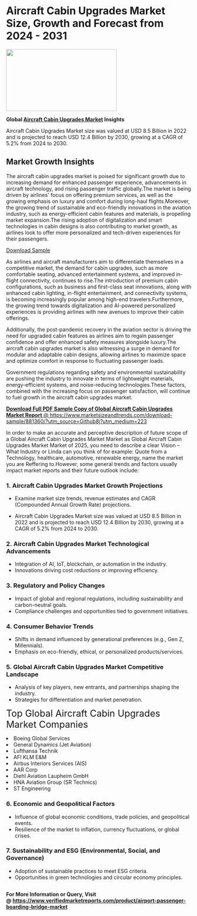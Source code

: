<H1>Aircraft Cabin Upgrades Market Size, Growth and Forecast from 2024 - 2031</H1><img class="aligncenter size-medium wp-image-584254" src="https://thirdeyenews.in/wp-content/uploads/2024/09/Global-Market-Research-300x168.jpeg" alt="" width="300" height="168" /><p><strong>Global&nbsp;<a href="https://www.marketsizeandtrends.com/download-sample/881360/?utm_source=Github8j?utm_medium=223">Aircraft Cabin Upgrades Market</a> Insights</strong></p><p>Aircraft Cabin Upgrades Market size was valued at USD 8.5 Billion in 2022 and is projected to reach USD 12.4 Billion by 2030, growing at a CAGR of 5.2% from 2024 to 2030.</p><p><h2>Market Growth Insights</h2> <p>The aircraft cabin upgrades market is poised for significant growth due to increasing demand for enhanced passenger experience, advancements in aircraft technology, and rising passenger traffic globally.The market is being driven by airlines' focus on offering premium services, as well as the growing emphasis on luxury and comfort during long-haul flights.Moreover, the growing trend of sustainable and eco-friendly innovations in the aviation industry, such as energy-efficient cabin features and materials, is propelling market expansion.The rising adoption of digitalization and smart technologies in cabin designs is also contributing to market growth, as airlines look to offer more personalized and tech-driven experiences for their passengers.</p> <p><a href="#">Download Sample</a></p> <p>As airlines and aircraft manufacturers aim to differentiate themselves in a competitive market, the demand for cabin upgrades, such as more comfortable seating, advanced entertainment systems, and improved in-flight connectivity, continues to rise.The introduction of premium cabin configurations, such as business and first-class seat innovations, along with enhanced cabin lighting, in-flight entertainment, and connectivity systems, is becoming increasingly popular among high-end travelers.Furthermore, the growing trend towards digitalization and AI-powered personalized experiences is providing airlines with new avenues to improve their cabin offerings.</p> <p>Additionally, the post-pandemic recovery in the aviation sector is driving the need for upgraded cabin features as airlines aim to regain passenger confidence and offer enhanced safety measures alongside luxury.The aircraft cabin upgrades market is also witnessing a surge in demand for modular and adaptable cabin designs, allowing airlines to maximize space and optimize comfort in response to fluctuating passenger loads.</p> <p>Government regulations regarding safety and environmental sustainability are pushing the industry to innovate in terms of lightweight materials, energy-efficient systems, and noise-reducing technologies.These factors, combined with the increasing focus on passenger satisfaction, will continue to fuel growth in the aircraft cabin upgrades market.</p> <p><a href="#"></p><p><span class=""><strong>Download Full PDF Sample Copy of Global Aircraft Cabin Upgrades Market Report</strong> @ <a href="https://www.marketsizeandtrends.com/download-sample/881360/?utm_source=Github8j?utm_medium=223" target="_blank">https://www.marketsizeandtrends.com/download-sample/881360/?utm_source=Github8j?utm_medium=223</a></span></p><p>In order to make an accurate and perceptive description of future scope of a Global&nbsp;Aircraft Cabin Upgrades Market Market as Global&nbsp;Aircraft Cabin Upgrades Market Market of 2025, you need to describe a clear Vision &ndash; What Industry or Linda can you think of for example: Quote from a Technology, healthcare, automotive, renewable energy, name the market you are Reffering to.However, some general trends and factors usually impact market reports and their future outlook include:</p><h3>1.&nbsp;<strong>Aircraft Cabin Upgrades Market Growth Projections</strong></h3><ul><li>Examine market size trends, revenue estimates and CAGR (Compounded Annual Growth Rate) projections.</li><li><p>Aircraft Cabin Upgrades Market size was valued at USD 8.5 Billion in 2022 and is projected to reach USD 12.4 Billion by 2030, growing at a CAGR of 5.2% from 2024 to 2030.</p></li></ul><h3>2.&nbsp;<strong>Aircraft Cabin Upgrades Market Technological Advancements</strong></h3><ul><li>Integration of AI, IoT, blockchain, or automation in the industry.</li><li>Innovations driving cost reductions or improving efficiency.</li></ul><h3>3.&nbsp;<strong>Regulatory and Policy Changes</strong></h3><ul><li>Impact of global and regional regulations, including sustainability and carbon-neutral goals.</li><li>Compliance challenges and opportunities tied to government initiatives.</li></ul><h3>4.&nbsp;<strong>Consumer Behavior Trends</strong></h3><ul><li>Shifts in demand influenced by generational preferences (e.g., Gen Z, Millennials).</li><li>Emphasis on eco-friendly, ethical, or personalized products/services.</li></ul><h3>5.&nbsp;<strong>Global Aircraft Cabin Upgrades Market Competitive Landscape</strong></h3><ul><li>Analysis of key players, new entrants, and partnerships shaping the industry.</li><li>Strategies for differentiation and market penetration.</li></ul><p data-pm-slice="1 1 []"><span style="color: inherit; font-family: inherit; font-size: 25px;">Top Global Aircraft Cabin Upgrades Market Companies</span></p><div class="" data-test-id=""><p><li>Boeing Global Services</li><li> General Dynamics (Jet Aviation)</li><li> Lufthansa Technik</li><li> AFI KLM E&M</li><li> Airbus Interiors Services (AIS)</li><li> AAR Corp</li><li> Diehl Aviation Laupheim GmbH</li><li> HNA Aviation Group (SR Technics)</li><li> ST Engineering</li></p></div><h3>6.&nbsp;<strong>Economic and Geopolitical Factors</strong></h3><ul><li>Influence of global economic conditions, trade policies, and geopolitical events.</li><li>Resilience of the market to inflation, currency fluctuations, or global crises.</li></ul><h3>7.&nbsp;<strong>Sustainability and ESG (Environmental, Social, and Governance)</strong></h3><ul><li>Adoption of sustainable practices to meet ESG criteria.</li><li>Opportunities in green technologies and circular economy principles.</li></ul><h2><strong style="font-size: 14px;">For More Information or Query, Visit @&nbsp;</strong><a style="background-color: #ffffff; font-size: 14px;" href="https://www.marketsizeandtrends.com/report/aircraft-cabin-upgrades-market/" target="_blank">https://www.verifiedmarketreports.com/product/airport-passenger-boarding-bridge-market</a></h2>